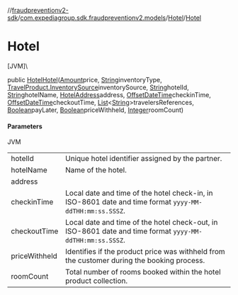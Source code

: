 //[fraudpreventionv2-sdk](../../../index.md)/[com.expediagroup.sdk.fraudpreventionv2.models](../index.md)/[Hotel](index.md)/[Hotel](-hotel.md)

# Hotel

[JVM]\

public [Hotel](index.md)[Hotel](-hotel.md)([Amount](../-amount/index.md)price, [String](https://docs.oracle.com/javase/8/docs/api/java/lang/String.html)inventoryType, [TravelProduct.InventorySource](../-travel-product/-inventory-source/index.md)inventorySource, [String](https://docs.oracle.com/javase/8/docs/api/java/lang/String.html)hotelId, [String](https://docs.oracle.com/javase/8/docs/api/java/lang/String.html)hotelName, [HotelAddress](../-hotel-address/index.md)address, [OffsetDateTime](https://docs.oracle.com/javase/8/docs/api/java/time/OffsetDateTime.html)checkinTime, [OffsetDateTime](https://docs.oracle.com/javase/8/docs/api/java/time/OffsetDateTime.html)checkoutTime, [List](https://docs.oracle.com/javase/8/docs/api/java/util/List.html)&lt;[String](https://docs.oracle.com/javase/8/docs/api/java/lang/String.html)&gt;travelersReferences, [Boolean](https://docs.oracle.com/javase/8/docs/api/java/lang/Boolean.html)payLater, [Boolean](https://docs.oracle.com/javase/8/docs/api/java/lang/Boolean.html)priceWithheld, [Integer](https://docs.oracle.com/javase/8/docs/api/java/lang/Integer.html)roomCount)

#### Parameters

JVM

| | |
|---|---|
| hotelId | Unique hotel identifier assigned by the partner. |
| hotelName | Name of the hotel. |
| address |
| checkinTime | Local date and time of the hotel check-in, in ISO-8601 date and time format `yyyy-MM-ddTHH:mm:ss.SSSZ`. |
| checkoutTime | Local date and time of the hotel check-out, in ISO-8601 date and time format `yyyy-MM-ddTHH:mm:ss.SSSZ`. |
| priceWithheld | Identifies if the product price was withheld from the customer during the booking process. |
| roomCount | Total number of rooms booked within the hotel product collection. |
